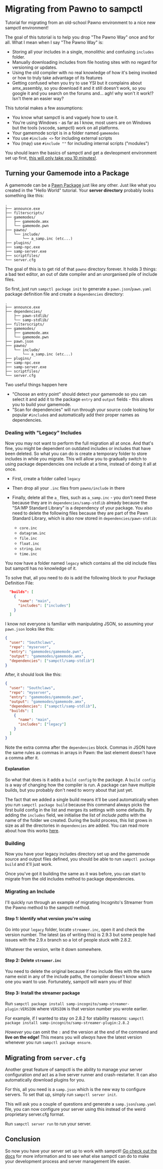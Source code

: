 # Migrating from Pawno to sampctl

Tutorial for migrating from an old-school Pawno environment to a nice new
sampctl environment!

The goal of this tutorial is to help you drop "The Pawno Way" once and for all.
What I mean when I say "The Pawno Way" is:

* Storing all your includes in a single, monolithic and confusing `includes`
  folder.
* Manually downloading includes from file hosting sites with no regard for
  versioning or updates.
* Using the old compiler with no real knowledge of how it's being invoked or how
  to truly take advantage of its features
* Getting confused when you try to use YSI but it complains about amx_assembly,
  so you download it and it still doesn't work, so you google it and you search
  on the forums and... agh! why won't it work!? Isn't there an easier way?

This tutorial makes a few assumptions:

* You know what sampctl is and vaguely how to use it.
* You're using Windows - as far as I know, most users are on Windows but the
  tools (vscode, sampctl) work on all platforms.
* Your gamemode script is in a folder named `gamemodes`
* You use `#include <>` for including external scripts
* You (may) use `#include ""` for including internal scripts ("modules")

You should learn the basics of sampctl and get a devleopment environment set up
first,
[this will only take you 10 minutes!](http://forum.sa-mp.com/showthread.php?t=651240).

## Turning your Gamemode into a Package

A gamemode can be a
[Pawn Package](https://github.com/Southclaws/sampctl/wiki/Packages) just like
any other. Just like what you created in the "Hello World" tutorial. Your
**server directory** probably looks something like this:

```text
.
├── announce.exe
├── filterscripts/
├── gamemodes/
│   ├── gamemode.amx
│   └── gamemode.pwn
├── pawno/
│   └── include/
│       └── a_samp.inc (etc...)
├── plugins/
├── samp-npc.exe
├── samp-server.exe
├── scriptfiles/
└── server.cfg
```

The goal of this is to get rid of that `pawno` directory forever. It holds 3
things: a bad text editor, an out of date compiler and an unorganised pile of
include files.

So first, just run `sampctl package init` to generate a `pawn.json`/`pawn.yaml`
package definition file and create a `dependencies` directory:

```text
.
├── announce.exe
├── dependencies/
│   ├── pawn-stdlib/
│   └── samp-stdlib/
├── filterscripts/
├── gamemodes/
│   ├── gamemode.amx
│   └── gamemode.pwn
├── pawn.json
├── pawno/
│   └── include/
│       └── a_samp.inc (etc...)
├── plugins/
├── samp-npc.exe
├── samp-server.exe
├── scriptfiles/
└── server.cfg
```

Two useful things happen here

* "Choose an entry point" should detect your gamemode so you can select it and
  add it to the package `entry` and `output` fields - this allows you to build
  your gamemode.
* "Scan for dependencies" will run through your source code looking for popular
  `#include`s and automatically add their proper names as dependencies.

### Dealing with "Legacy" Includes

Now you may not want to perform the full migration all at once. And that's fine,
you might be dependent on outdated includes or includes that have been deleted.
So what you can do is create a temporary folder to store includes in while you
migrate. This will allow you to gradually switch to using package dependencies
one include at a time, instead of doing it all at once.

* First, create a folder called `legacy`
* Then drop all your `.inc` files from `pawno/include` in there
* Finally, delete all the `a_` files, such as `a_samp.inc` - you don't need
  these because they are in `dependencies/samp-stdlib` already because the
  "SA:MP Standard Library" is a dependency of your package. You also need to
  delete the following files because they are part of the Pawn Standard Library,
  which is also now stored in `dependencies/pawn-stdlib`:

  * `core.inc`
  * `datagram.inc`
  * `file.inc`
  * `float.inc`
  * `string.inc`
  * `time.inc`

You now have a folder named `legacy` which contains all the old include files
but sampctl has no knowledge of it.

To solve that, all you need to do is add the following block to your Package
Definition File:

```json
  "builds": [
    {
      "name": "main",
      "includes": ["includes"]
    }
  ]
```

I know not everyone is familiar with manipulating JSON, so assuming your
`pawn.json` looks like this:

```json
{
  "user": "Southclaws",
  "repo": "myserver",
  "entry": "gamemodes/gamemode.pwn",
  "output": "gamemodes/gamemode.amx",
  "dependencies": ["sampctl/samp-stdlib"]
}
```

After, it should look like this:

```json
{
  "user": "Southclaws",
  "repo": "myserver",
  "entry": "gamemodes/gamemode.pwn",
  "output": "gamemodes/gamemode.amx",
  "dependencies": ["sampctl/samp-stdlib"],
  "builds": [
    {
      "name": "main",
      "includes": ["legacy"]
    }
  ]
}
```

Note the extra comma after the `dependencies` block. Commas in JSON have the
same rules as commas in arrays in Pawn: the last element doesn't have a comma
after it.

#### Explanation

So what that does is it adds a `build config` to the package. A `build config`
is a way of changing how the compiler is run. A package can have multiple
builds, but you probably don't need to worry about that just yet.

The fact that we added a single build means it'll be used automatically when you
run `sampctl package build` because this command always picks the first build
config in the list and merges its settings with some defaults. By adding the
`includes` field, we initialise the list of _include paths_ with the name of the
folder we created. During the build process, this list grows in size as all the
directories in `dependencies` are added. You can read more about how this works
[here](https://github.com/Southclaws/sampctl/wiki/How-Builds-Work).

### Building

Now you have your legacy includes directory set up and the gamemode source and
output files defined, you should be able to run `sampctl package build` and
it'll just work.

Once you've got it building the same as it was before, you can start to migrate
from the old includes method to package dependencies.

### Migrating an Include

I'll quickly run through an example of migrating Incognito's Streamer from the
Pawno method to the sampctl method.

#### Step 1: Identify what version you're using

Go into your `legacy` folder, locate `streamer.inc`, open it and check the
version number. The latest (as of writing this) is 2.9.3 but some people had
issues with the 2.9.x branch so a lot of people stuck with 2.8.2.

Whatever the version, write it down somewhere.

#### Step 2: Delete `streamer.inc`

You need to delete the original because if two include files with the same name
exist in any of the include paths, the compiler doesn't know which one you want
to use. Fortunately, sampctl will warn you of this!

#### Step 3: Install the streamer package

Run `sampctl package install samp-incognito/samp-streamer-plugin:VERSION` where
`VERSION` is that version number you wrote earlier.

For example, if I wanted to stay on 2.8.2 for stability reasons:
`sampctl package install samp-incognito/samp-streamer-plugin:2.8.2`

_However_ you can omit the `:` and the version at the end of the command and
**live on the edge!** This means you will _always_ have the latest version
whenever you run `sampctl package ensure`.

## Migrating from `server.cfg`

Another great feature of sampctl is the ability to manage your server
configuration _and_ act as a live server runner and crash-restarter. It can also
automatically download plugins for you.

For this, all you need is a `samp.json` which is the new way to configure
servers. To set that up, simply run `sampctl server init`.

This will ask you a couple of questions and generate a `samp.json`/`samp.yaml`
file, you can now configure your server using this instead of the weird
proprietary server.cfg format.

Run `sampctl server run` to run your server.

## Conclusion

So now you have your server set up to work with sampctl!
[Go check out the docs](https://github.com/Southclaws/sampctl/wiki/) for more
information and to see what else sampctl can do to make your development process
and server management life easier.
